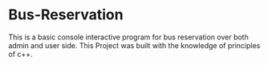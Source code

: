 # Bus-Reservation
This is a basic console interactive program for bus reservation over both admin and user side. This Project was built with the knowledge of principles of c++.

